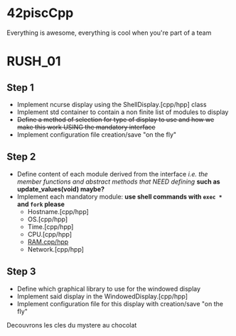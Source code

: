 # 42piscCpp
Everything is awesome, everything is cool when you're part of a team

# RUSH_01

## Step 1
* Implement ncurse display using the ShellDisplay.[cpp/hpp] class
* Implement std container to contain a non finite list of modules to display
* ~~Define a method of selection for type of display to use and how we make this work USING the mandatory interface~~
* Implement configuration file creation/save "on the fly"

## Step 2
* Define content of each module derived from the interface *i.e. the member functions and abstract methods that NEED defining* **such as update_values(void) maybe?**
* Implement each mandatory module: **use shell commands with `exec *` and `fork` please**
  * Hostname.[cpp/hpp]
  * OS.[cpp/hpp]
  * Time.[cpp/hpp]
  * CPU.[cpp/hpp]
  * [RAM.cpp/hpp](http://nadeausoftware.com/articles/2012/09/c_c_tip_how_get_physical_memory_size_system)
  * Network.[cpp/hpp]

## Step 3
* Define which graphical library to use for the windowed display
* Implement said display in the WindowedDisplay.[cpp/hpp]
* Implement configuration file for this display with creation/save "on the fly"

Decouvrons les cles du mystere au chocolat
